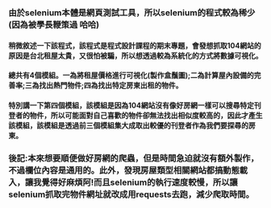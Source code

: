 ### 由於selenium本體是網頁測試工具，所以selenium的程式較為稀少(因為被學長鞭策過 哈哈)

#### 稍微敘述一下該程式，該程式是程式設計課程的期末專題，會發想抓取104網站的原因是台北租屋太貴，又很怕被騙，所以想透過較為系統化的方式將數據可視化。
#### 總共有4個模組。一為將租屋價格進行可視化(製作盒鬚圖);二為計算屋內設備的完善率;三為找出熱門物件;四為找出特定房東出租的物件。
#### 特別講一下第四個模組，該模組是因為104網站沒有像好房網一樣可以搜尋特定刊登者的物件，所以可能面對自己喜歡的物件卻無法找出相似度較高的，因此才產生該模組，該模組是透過前三個模組集大成取出較優的刊登者作為我們要探尋的房東。


### 後記:本來想要順便做好房網的爬蟲，但是時間急迫就沒有額外製作，不過欄位內容是通用的。此外，發現房屋類型相關網站都搞動態載入，讓我覺得好麻煩阿!而且selenium的執行速度較慢，所以讓selenium抓取完物件網址就改成用requests去跑，減少爬取時間。
